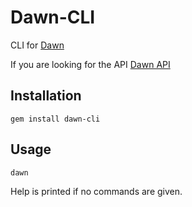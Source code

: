 Dawn-CLI
========
CLI for [Dawn](https://github.com/dawn/dawn)

If you are looking for the API
[Dawn API](https://github.com/dawn/dawn-api)

## Installation
```shell
gem install dawn-cli
```

## Usage
```shell
dawn
```
Help is printed if no commands are given.
